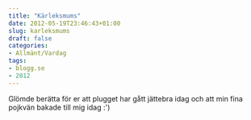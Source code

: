 ```yaml
---
title: "Kärleksmums"
date: 2012-05-19T23:46:43+01:00
slug: karleksmums
draft: false
categories:
- Allmänt/Vardag
tags:
- blogg.se
- 2012
---
```

Glömde berätta för er att plugget har gått jättebra idag och att min fina pojkvän bakade till mig idag :')